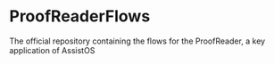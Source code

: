 # ProofReaderFlows
The official repository containing the flows for the ProofReader, a key application of AssistOS
